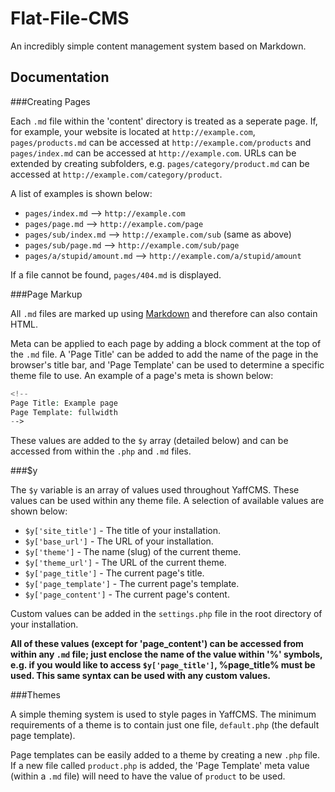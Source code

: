 Flat-File-CMS
=============

An incredibly simple content management system based on Markdown.

Documentation
-------------

###Creating Pages

Each `.md` file within the 'content' directory is treated as a seperate page. If, for example, your website is located at `http://example.com`, `pages/products.md` can be accessed at `http://example.com/products` and `pages/index.md` can be accessed at `http://example.com`. URLs can be extended by creating subfolders, e.g. `pages/category/product.md` can be accessed at `http://example.com/category/product`.

A list of examples is shown below:

* `pages/index.md` --> `http://example.com`
* `pages/page.md` --> `http://example.com/page`
* `pages/sub/index.md` --> `http://example.com/sub` (same as above)
* `pages/sub/page.md` --> `http://example.com/sub/page`
* `pages/a/stupid/amount.md` --> `http://example.com/a/stupid/amount`

If a file cannot be found, `pages/404.md` is displayed.

###Page Markup

All `.md` files are marked up using [Markdown](http://daringfireball.net/projects/markdown/syntax) and therefore can also contain HTML.

Meta can be applied to each page by adding a block comment at the top of the `.md` file. A 'Page Title' can be added to add the name of the page in the browser's title bar, and 'Page Template' can be used to determine a specific theme file to use. An example of a page's meta is shown below:

```php
<!--
Page Title: Example page
Page Template: fullwidth
-->
```

These values are added to the `$y` array (detailed below) and can be accessed from within the `.php` and `.md` files.

###$y

The `$y` variable is an array of values used throughout YaffCMS. These values can be used within any theme file. A selection of available values are shown below:

* `$y['site_title']` - The title of your installation.
* `$y['base_url']` - The URL of your installation.
* `$y['theme']` - The name (slug) of the current theme.
* `$y['theme_url']` - The URL of the current theme.
* `$y['page_title']` - The current page's title.
* `$y['page_template']` - The current page's template.
* `$y['page_content']` - The current page's content.

Custom values can be added in the `settings.php` file in the root directory of your installation.

**All of these values (except for 'page\_content') can be accessed from within any `.md` file; just enclose the name of the value within '&#37;' symbols, e.g. if you would like to access `$y['page_title']`, &#37;page\_title&#37; must be used. This same syntax can be used with any custom values.**

###Themes

A simple theming system is used to style pages in YaffCMS. The minimum requirements of a theme is to contain just one file, `default.php` (the default page template).

Page templates can be easily added to a theme by creating a new `.php` file. If a new file called `product.php` is added, the 'Page Template' meta value (within a `.md` file) will need to have the value of `product` to be used.